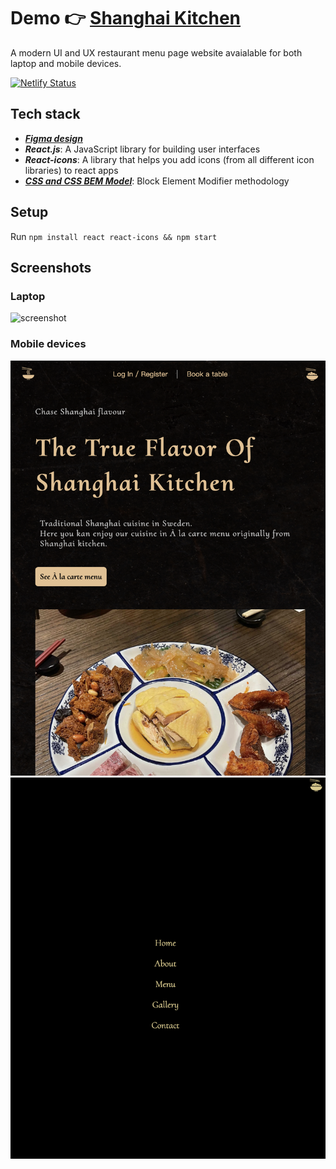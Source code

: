 # Demo 👉 [Shanghai Kitchen](https://shanghai-kitchen.netlify.app)

A modern UI and UX restaurant menu page website avaialable for both laptop and mobile devices. 


[![Netlify Status](https://api.netlify.com/api/v1/badges/04874db7-a6a1-42bb-9732-39bab5210afa/deploy-status)](https://app.netlify.com/sites/shanghai-kitchen/deploys)


## Tech stack 
- ***[Figma design](https://www.figma.com/file/qIeq8wljpCaJMLX3XybvDz/Shanghai-kitchen?node-id=0%3A1&t=bTJGZ5iUC4yx9Bcr-0)***
- ***React.js***: A JavaScript library for building user interfaces
- ***React-icons***: A library that helps you add icons (from all different icon libraries) to react apps
- ***[CSS and CSS BEM Model](https://getbem.com/introduction/)***: Block Element Modifier methodology 

## Setup
Run `npm install react react-icons && npm start`

## Screenshots
### Laptop 
![screenshot](./screenshots/1.png)
### Mobile devices
![screenshot](./screenshots/2.png)
![screenshot](./screenshots/3.png)
